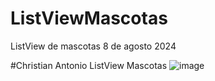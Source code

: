 # ListViewMascotas
ListView de mascotas 8 de agosto 2024

#Christian Antonio ListView Mascotas
![image](https://github.com/user-attachments/assets/ef6995d7-cbb6-4c65-994c-3af3e539863b)
